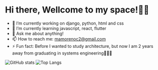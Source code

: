 # Hi there, Wellcome to my space!✌🏾

- 🔭 I’m currently working on django, python, html and css
- 🌱 I’m currently learning javascript, react, flutter
- 💬 Ask me about anything!
- 📫 How to reach me: mamorenoc2@gmail.com
- ⚡ Fun fact: Before I wanted to study architecture, but now I am 2 years away 
               from graduating in systems engineering🤣🤣🤣
               
![GitHub stats](https://github-readme-stats.vercel.app/api?username=mamorenoc19&show_icons=true&hide=contribs&theme=great-gatsby) 
![Top Langs](https://github-readme-stats.vercel.app/api/top-langs/?username=mamorenoc19&layout=compact&theme=great-gatsby)



<!--
**mamorenoc19/mamorenoc19** is a ✨ _special_ ✨ repository because its `README.md` (this file) appears on your GitHub profile.

Here are some ideas to get you started:


-->
